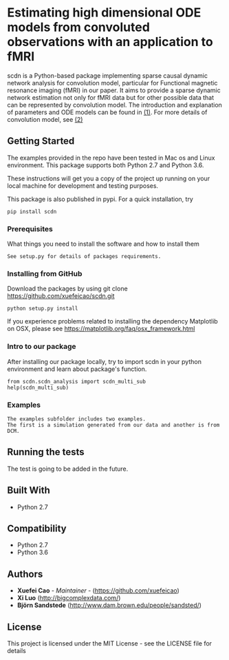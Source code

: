 # Estimating high dimensional ODE models from convoluted observations with an application to fMRI
scdn is a Python-based package implementing sparse causal dynamic network analysis for convolution model, particular for Functional magnetic resonance imaging (fMRI) in our paper. It aims to provide a sparse dynamic network estimation not only for fMRI data but for other possible data that can be represented by convolution model. The introduction and explanation of parameters and ODE models can be found in [(1)]. For more details of convolution model, see [(2)]


## Getting Started

The examples provided in the repo have been tested in Mac os and Linux environment. This package supports both Python 2.7 and Python 3.6. 

These instructions will get you a copy of the project up running on your local machine for development and testing purposes. 

This package is also published in pypi.  For a quick installation, try

```
pip install scdn
```

### Prerequisites

What things you need to install the software and how to install them

```
See setup.py for details of packages requirements. 
```

### Installing from GitHub


Download the packages by using git clone https://github.com/xuefeicao/scdn.git

```
python setup.py install
```

If you experience problems related to installing the dependency Matplotlib on OSX, please see https://matplotlib.org/faq/osx_framework.html 

### Intro to our package
After installing our package locally, try to import scdn in your python environment and learn about package's function. 
```
from scdn.scdn_analysis import scdn_multi_sub
help(scdn_multi_sub)
```


### Examples
```
The examples subfolder includes two examples.
The first is a simulation generated from our data and another is from DCM.
```

## Running the tests

The test is going to be added in the future.

## Built With

* Python 2.7

## Compatibility
* Python 2.7
* Python 3.6 


## Authors

* **Xuefei Cao** - *Maintainer* - (https://github.com/xuefeicao)
* **Xi Luo** (http://bigcomplexdata.com/)
* **Björn Sandstede** (http://www.dam.brown.edu/people/sandsted/)


## License

This project is licensed under the MIT License - see the LICENSE file for details

[(1)]:http://www.fil.ion.ucl.ac.uk/~karl/Dynamic%20causal%20modelling.pdf
[(2)]:https://pdfs.semanticscholar.org/2127/7ee7b67970782bef59c9d657b144237bacbd.pdf
